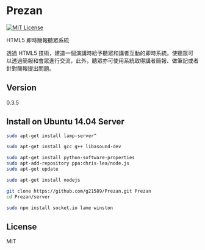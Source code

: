 Prezan
======
[![MIT License][license-image]][license-url]

HTML5 即時簡報聽眾系統

透過 HTML5 技術，建造一個演講時給予聽眾和講者互動的即時系統。使聽眾可以透過簡報和會眾進行交流，此外，聽眾亦可使用系統取得講者簡報、做筆記或者針對簡報提出問題。

Version
----

0.3.5

Install on Ubuntu 14.04 Server
----

```sh
sudo apt-get install lamp-server^

sudo apt-get install gcc g++ libasound-dev

sudo apt-get install python-software-properties
sudo apt-add-repository ppa:chris-lea/node.js
sudo apt-get update

sudo apt-get install nodejs

git clone https://github.com/g21589/Prezan.git Prezan
cd Prezan/server

sudo npm install socket.io lame winston
```

License
----

MIT

[license-image]: http://img.shields.io/badge/license-MIT-blue.svg?style=flat
[license-url]: LICENSE
